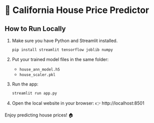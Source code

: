 # 🏡 California House Price Predictor

## How to Run Locally

1. Make sure you have Python and Streamlit installed.
   ```bash
   pip install streamlit tensorflow joblib numpy
   ```

2. Put your trained model files in the same folder:
   - `house_ann_model.h5`
   - `house_scaler.pkl`

3. Run the app:
   ```bash
   streamlit run app.py
   ```

4. Open the local website in your browser:
   👉 http://localhost:8501

Enjoy predicting house prices! 🏠
